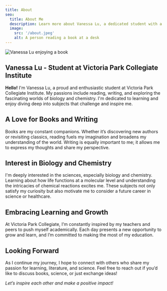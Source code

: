 ```yaml
---
title: About
seo:
  title: About Me
  description: Learn more about Vanessa Lu, a dedicated student with a love for learning and creativity.
  image:
    src: '/about.jpeg'
    alt: A person reading a book at a desk
---
```


![Vanessa Lu enjoying a book](/imageOfmyLove.jpg)

## Vanessa Lu - Student at Victoria Park Collegiate Institute

**Hello!** I'm Vanessa Lu, a proud and enthusiastic student at Victoria Park Collegiate Institute. My passions include reading, writing, and exploring the fascinating worlds of biology and chemistry. I'm dedicated to learning and enjoy diving deep into subjects that challenge and inspire me.

## A Love for Books and Writing

Books are my constant companions. Whether it’s discovering new authors or revisiting classics, reading fuels my imagination and broadens my understanding of the world. Writing is equally important to me; it allows me to express my thoughts and share my perspective.

## Interest in Biology and Chemistry

I'm deeply interested in the sciences, especially biology and chemistry. Learning about how life functions at a molecular level and understanding the intricacies of chemical reactions excites me. These subjects not only satisfy my curiosity but also motivate me to consider a future career in science or healthcare.

## Embracing Learning and Growth

At Victoria Park Collegiate, I’m constantly inspired by my teachers and peers to push myself academically. Each day presents a new opportunity to grow and learn, and I’m committed to making the most of my education.

## Looking Forward

As I continue my journey, I hope to connect with others who share my passion for learning, literature, and science. Feel free to reach out if you’d like to discuss books, science, or just exchange ideas!

_Let’s inspire each other and make a positive impact!_
